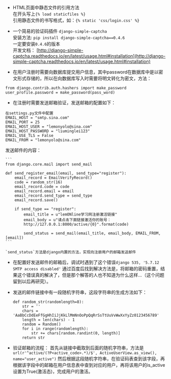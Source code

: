 - HTML页面中静态文件的引用方法  
在开头写上`{% load staticfiles %}`  
引用静态文件的书写格式，如：`{% static 'css/login.css' %}`  

- 一个简易的验证码插件 `django-simple-captcha`  
安装方法: `pip install django-simple-captcha==0.4.6`  
一定要安装`0.4.6`的版本  
开发文档： [http://django-simple-captcha.readthedocs.io/en/latest/usage.html#installation](http://django-simple-captcha.readthedocs.io/en/latest/usage.html#installation)  

- 在用户注册时需要向数据库提交用户信息，其中password在数据库中是以密文形式存储的，所以在向数据库写入时需要将明文转化为密文，方法：  
```
from django.contrib.auth.hashers import make_password
user_profile.password = make_password(pass_word)  
```  
- 在注册时需要发送邮箱验证，发送邮箱的配置如下：  
```
在settings.py文件中配置
EMAIL_HOST = "smtp.sina.com"
EMAIL_PORT = 25
EMAIL_HOST_USER = "lemonyolo@sina.com"
EMAIL_HOST_PASSWORD = "liuminglei123"
EMAIL_USE_TLS = False
EMAIL_FROM = "lemonyolo@sina.com"
```
发送邮件的内容：  

	```
	from django.core.mail import send_mail
	
	def send_register_email(email, send_type="register"):
	    email_record = EmailVerifyRecord()
	    code = random_str(16)
	    email_record.code = code
	    email_record.email = email
	    email_record.send_type = send_type
	    email_record.save()
	
	    if send_type == "register":
	        email_title = u"lemONline学习网注册激活链接"
	        email_body = u"请点击下面链接激活你的账号：
			http://127.0.0.1:8000/active/{0}".format(code)
	
	        send_status = send_mail(email_title, email_body, EMAIL_FROM, [email])
	```  

	`send_status`方法是django内置的方法，实现向注册用户的邮箱发送邮件  

- 在配置好发送邮件的邮箱后，调试时遇到了这个错误`django 535, '5.7.12 SMTP access disabled'` 通过百度后找到解决方法是，将邮箱的密码重置，结果这个错误真的解决了，但是那个解答的人也不知道为什么这样...（这个问题留到以后再研究）。  


- 发送的邮件链接中有一段随机字符串，这段字符串的生成方法如下：  
	  
	```
	def random_str(randomlength=8):
	    str = ''
	    chars = 'AaBbCcDdEeFfGgHhIiJjKkLlMmNnOoPpQqRrSsTtUuVvWwXxYyZz0123456789'
	    length = len(chars) - 1
	    random = Random()
	    for i in range(randomlength):
	        str += chars[random.randint(0, length)]
	    return str
	```  
- 验证邮箱的流程：
首先从链接中截取到后面的随机字符串，方法是`url(r'^active/(?P<active_code>.*)/$', ActiveUserView.as_view(), name="user_active")`  然后根据这段随机字符串，在验证码表查到该字段，再根据该字段中的邮箱在用户信息表中查到对应的用户，再将该用户的is_active设置为True(激活态)，完成用户的激活。  
